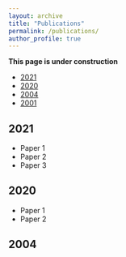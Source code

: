 ```yaml
---
layout: archive
title: "Publications"
permalink: /publications/
author_profile: true
---
```

**This page is under construction**



* [2021](#2021)
* [2020](#2020)
* [2004](#2004)
* [2001](#2001)


2021
--

* Paper 1
* Paper 2
* Paper 3

2020
--

* Paper 1
* Paper 2

2004
--
